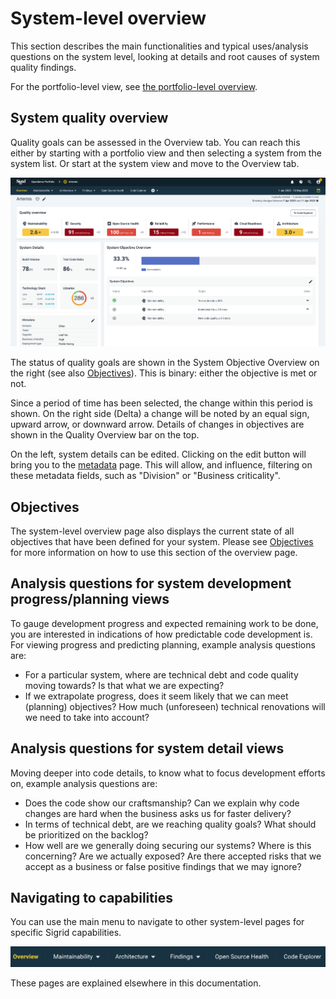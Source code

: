 # System-level overview

This section describes the main functionalities and typical uses/analysis questions on the system level, looking at details and root causes of system quality findings. 

For the portfolio-level view, see [the portfolio-level overview](portfolio-overview.md).

## System quality overview
Quality goals can be assessed in the Overview tab. You can reach this either by starting with a portfolio view and then selecting a system from the system list. Or start at the system view and move to the Overview tab.

<img src="../images/system-overview-tab-objectives.png" width="600" />

The status of quality goals are shown in the System Objective Overview on the right (see also [Objectives](../getting-started/objectives.md)). This is binary: either the objective is met or not. 

Since a period of time has been selected, the change within this period is shown. On the right side (Delta) a change will be noted by an equal sign, upward arrow, or downward arrow. Details of changes in objectives are shown in the Quality Overview bar on the top. 

On the left, system details can be edited. Clicking on the edit button will bring you to the [metadata](../organization-integration/metadata.md) page. This will allow, and influence, filtering on these metadata fields, such as "Division" or "Business criticality".

## Objectives

The system-level overview page also displays the current state of all objectives that have been defined for your system. Please see [Objectives](objectives.md) for more information on how to use this section of the overview page.

## Analysis questions for system development progress/planning views
To gauge development progress and expected remaining work to be done, you are interested in indications of how predictable code development is. For viewing progress and predicting planning, example analysis questions are:

* For a particular system, where are technical debt and code quality moving towards? Is that what we are expecting?
* If we extrapolate progress, does it seem likely that we can meet (planning) objectives? How much (unforeseen) technical renovations will we need to take into account?

## Analysis questions for system detail views
Moving deeper into code details, to know what to focus development efforts on, example analysis questions are:

* Does the code show our craftsmanship? Can we explain why code changes are hard when the business asks us for faster delivery?
* In terms of technical debt, are we reaching quality goals? What should be prioritized on the backlog?
* How well are we generally doing securing our systems? Where is this concerning? Are we actually exposed? Are there accepted risks that we accept as a business or false positive findings that we may ignore?

## Navigating to capabilities

You can use the main menu to navigate to other system-level pages for specific Sigrid capabilities.

<img src="../images/system-overview-top-bar.png" width="600" />

These pages are explained elsewhere in this documentation. 
